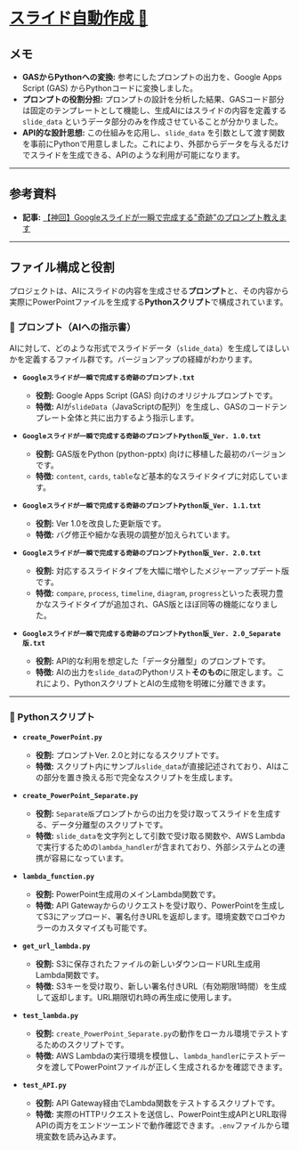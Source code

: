 # [スライド自動作成 📝](https://github.com/tudoumono/PlayGround/tree/main/%E3%82%B9%E3%83%A9%E3%82%A4%E3%83%89%E8%87%AA%E5%8B%95%E4%BD%9C%E6%88%90)
## メモ
* **GASからPythonへの変換:**
    参考にしたプロンプトの出力を、Google Apps Script (GAS) からPythonコードに変換しました。
* **プロンプトの役割分担:**
    プロンプトの設計を分析した結果、GASコード部分は固定のテンプレートとして機能し、生成AIにはスライドの内容を定義する `slide_data` というデータ部分のみを作成させていることが分かりました。
* **API的な設計思想:**
    この仕組みを応用し、`slide_data` を引数として渡す関数を事前にPythonで用意しました。これにより、外部からデータを与えるだけでスライドを生成できる、APIのような利用が可能になります。

---

## 参考資料
* **記事:** [【神回】Googleスライドが一瞬で完成する"奇跡"のプロンプト教えます](https://note.com/majin_108/n/n39235bcacbfc)

---

## ファイル構成と役割

プロジェクトは、AIにスライドの内容を生成させる**プロンプト**と、その内容から実際にPowerPointファイルを生成する**Pythonスクリプト**で構成されています。

### 📜 プロンプト（AIへの指示書）

AIに対して、どのような形式でスライドデータ（`slide_data`）を生成してほしいかを定義するファイル群です。バージョンアップの経緯がわかります。

* **`Googleスライドが一瞬で完成する奇跡のプロンプト.txt`**
    * **役割:** Google Apps Script (GAS) 向けのオリジナルプロンプトです。
    * **特徴:** AIが`slideData`（JavaScriptの配列）を生成し、GASのコードテンプレート全体と共に出力するよう指示します。

* **`Googleスライドが一瞬で完成する奇跡のプロンプトPython版_Ver. 1.0.txt`**
    * **役割:** GAS版をPython (python-pptx) 向けに移植した最初のバージョンです。
    * **特徴:** `content`, `cards`, `table`など基本的なスライドタイプに対応しています。

* **`Googleスライドが一瞬で完成する奇跡のプロンプトPython版_Ver. 1.1.txt`**
    * **役割:** Ver 1.0を改良した更新版です。
    * **特徴:** バグ修正や細かな表現の調整が加えられています。

* **`Googleスライドが一瞬で完成する奇跡のプロンプトPython版_Ver. 2.0.txt`**
    * **役割:** 対応するスライドタイプを大幅に増やしたメジャーアップデート版です。
    * **特徴:** `compare`, `process`, `timeline`, `diagram`, `progress`といった表現力豊かなスライドタイプが追加され、GAS版とほぼ同等の機能になりました。

* **`Googleスライドが一瞬で完成する奇跡のプロンプトPython版_Ver. 2.0_Separate版.txt`**
    * **役割:** API的な利用を想定した「データ分離型」のプロンプトです。
    * **特徴:** AIの出力を`slide_data`のPythonリスト**そのもの**に限定します。これにより、PythonスクリプトとAIの生成物を明確に分離できます。

---

### 🐍 Pythonスクリプト
* **`create_PowerPoint.py`**
    * **役割:** プロンプトVer. 2.0と対になるスクリプトです。
    * **特徴:** スクリプト内にサンプル`slide_data`が直接記述されており、AIはこの部分を置き換える形で完全なスクリプトを生成します。

* **`create_PowerPoint_Separate.py`**
    * **役割:** `Separate版`プロンプトからの出力を受け取ってスライドを生成する、データ分離型のスクリプトです。
    * **特徴:** `slide_data`を文字列として引数で受け取る関数や、AWS Lambdaで実行するための`lambda_handler`が含まれており、外部システムとの連携が容易になっています。

* **`lambda_function.py`**
    * **役割:** PowerPoint生成用のメインLambda関数です。
    * **特徴:** API Gatewayからのリクエストを受け取り、PowerPointを生成してS3にアップロード、署名付きURLを返却します。環境変数でロゴやカラーのカスタマイズも可能です。

* **`get_url_lambda.py`**
    * **役割:** S3に保存されたファイルの新しいダウンロードURL生成用Lambda関数です。
    * **特徴:** S3キーを受け取り、新しい署名付きURL（有効期限1時間）を生成して返却します。URL期限切れ時の再生成に使用します。

* **`test_lambda.py`**
    * **役割:** `create_PowerPoint_Separate.py`の動作をローカル環境でテストするためのスクリプトです。
    * **特徴:** AWS Lambdaの実行環境を模倣し、`lambda_handler`にテストデータを渡してPowerPointファイルが正しく生成されるかを確認できます。

* **`test_API.py`**
    * **役割:** API Gateway経由でLambda関数をテストするスクリプトです。
    * **特徴:** 実際のHTTPリクエストを送信し、PowerPoint生成APIとURL取得APIの両方をエンドツーエンドで動作確認できます。`.env`ファイルから環境変数を読み込みます。